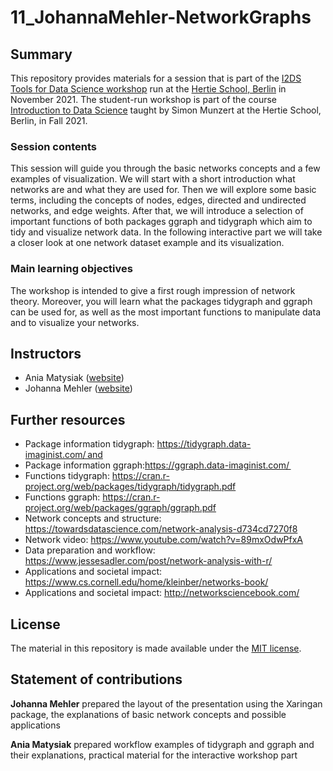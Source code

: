 # 11_JohannaMehler-NetworkGraphs


## Summary

This repository provides materials for a session that is part of the [I2DS Tools for Data Science workshop](https://github.com/intro-to-data-science-21-workshop) run at the [Hertie School, Berlin](https://www.hertie-school.org/en/) in November 2021. The student-run workshop is part of the course [Introduction to Data Science](https://github.com/intro-to-data-science-21) taught by Simon Munzert at the Hertie School, Berlin, in Fall 2021. 

### Session contents

This session will guide you through the basic networks concepts and a few examples of visualization. We will start with a short introduction what networks are and what they are used for. Then we will explore some basic terms, including the concepts of nodes, edges, directed and undirected networks, and edge weights. After that, we will introduce a selection of important functions of both packages ggraph and tidygraph which aim to tidy and visualize network data. In the following interactive part we will take a closer look at one network dataset example and its visualization. 

### Main learning objectives

The workshop is intended to give a first rough impression of network theory. Moreover, you will learn what the packages tidygraph and ggraph can be used for, as well as the most important functions to manipulate data and to visualize your networks.


## Instructors

- Ania Matysiak ([website](https://github.com/AnnaWeronikaMatysiak))
- Johanna Mehler ([website](https://...))


## Further resources
- Package information tidygraph: https://tidygraph.data-imaginist.com/ and 
- Package information ggraph:https://ggraph.data-imaginist.com/  
- Functions tidygraph: https://cran.r-project.org/web/packages/tidygraph/tidygraph.pdf 
- Functions ggraph: https://cran.r-project.org/web/packages/ggraph/ggraph.pdf 
- Network concepts and structure: https://towardsdatascience.com/network-analysis-d734cd7270f8 
- Network video: https://www.youtube.com/watch?v=89mxOdwPfxA 
- Data preparation and workflow: https://www.jessesadler.com/post/network-analysis-with-r/ 
- Applications and societal impact: https://www.cs.cornell.edu/home/kleinber/networks-book/ 
- Applications and societal impact: http://networksciencebook.com/ 


## License 

The material in this repository is made available under the [MIT license](http://opensource.org/licenses/mit-license.php).  

  

## Statement of contributions 

**Johanna Mehler** prepared the layout of the presentation using the Xaringan package, the explanations of basic network concepts and possible applications 

**Ania Matysiak** prepared workflow examples of tidygraph and ggraph and their explanations, practical material for the interactive workshop part  

 

 


